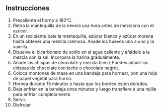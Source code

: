## Instrucciones 

1. Precalienta el horno a 180°C.
2. Retira la mantequilla de la nevera una hora antes de mezclarla con el azúcar.
3. En un recipiente bate la mantequilla, azúcar blanca y azúcar morena hasta obtener una mezcla cremosa. Añade los huevos uno a uno y la vainilla.
4. Disuelve el bicarbonato de sodio en el agua caliente y añádelo a la mezcla con la sal. Incorpora la harina gradualmente.
5. Añade las chispas de chocolate y mezcla bien ( Puedes añadir las chispas de chocolate con leche o chocolate negro).
6. Coloca montones de masa en una bandeja para hornear, pon una hoja de papel vegetal para horno.
7. Hornea durante 15 minutos o hasta que los bordes estén dorados.
8. Deja enfriar en la bandeja unos minutos y luego transfiere a una rejilla para enfriar completamente.
9. Servir.
10. Disfrutar

